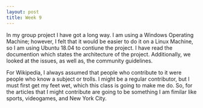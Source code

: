```yaml
---
layout: post
title: Week 9
---
```


In my group project I have got a long way. I am using a Windows Operating Machine; however, I felt that it would be easier to do it on a Linux Machine, so I am using Ubuntu 18.04 to contiune the project. I have read the documention which states the architecture of the project. Additionally, we looked at the issues, as well as, the community guidelines.  

For Wikipedia, I always assumed that people who contribute to it were people who know a subject or trolls. I might be a regular contributor, but I must first get my feet wet, which this class is going to make me do. So, for the articles that I might contribute are going to be something I am fimilar like sports, videogames, and New York City.  
